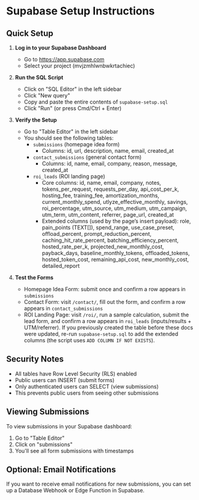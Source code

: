 # Supabase Setup Instructions

## Quick Setup

1. **Log in to your Supabase Dashboard**
   - Go to https://app.supabase.com
   - Select your project (mvjzmhlwnbwkrtachiec)

2. **Run the SQL Script**
   - Click on "SQL Editor" in the left sidebar
   - Click "New query"
   - Copy and paste the entire contents of `supabase-setup.sql`
   - Click "Run" (or press Cmd/Ctrl + Enter)

3. **Verify the Setup**
   - Go to "Table Editor" in the left sidebar
   - You should see the following tables:
     - `submissions` (homepage idea form)
       - Columns: id, url, description, name, email, created_at
     - `contact_submissions` (general contact form)
       - Columns: id, name, email, company, reason, message, created_at
     - `roi_leads` (ROI landing page)
       - Core columns: id, name, email, company, notes,
         tokens_per_request, requests_per_day, api_cost_per_k, hosting_fee, training_fee, amortization_months,
         current_monthly_spend, utlyze_effective_monthly, savings, roi_percentage,
         utm_source, utm_medium, utm_campaign, utm_term, utm_content, referrer, page_url, created_at
       - Extended columns (used by the page’s insert payload):
         role, pain_points (TEXT[]), spend_range,
         use_case_preset, offload_percent, prompt_reduction_percent, caching_hit_rate_percent, batching_efficiency_percent, hosted_rate_per_k,
         projected_new_monthly_cost, payback_days,
         baseline_monthly_tokens, offloaded_tokens, hosted_token_cost, remaining_api_cost, new_monthly_cost,
         detailed_report

4. **Test the Forms**
   - Homepage Idea Form: submit once and confirm a row appears in `submissions`
   - Contact Form: visit `/contact/`, fill out the form, and confirm a row appears in `contact_submissions`
   - ROI Landing Page: visit `/roi/`, run a sample calculation, submit the lead form, and confirm a row appears in `roi_leads` (inputs/results + UTM/referrer). If you previously created the table before these docs were updated, re-run `supabase-setup.sql` to add the extended columns (the script uses `ADD COLUMN IF NOT EXISTS`).

## Security Notes

- All tables have Row Level Security (RLS) enabled
- Public users can INSERT (submit forms)
- Only authenticated users can SELECT (view submissions)
- This prevents public users from seeing other submissions

## Viewing Submissions

To view submissions in your Supabase dashboard:
1. Go to "Table Editor"
2. Click on "submissions"
3. You'll see all form submissions with timestamps

## Optional: Email Notifications

If you want to receive email notifications for new submissions, you can set up a Database Webhook or Edge Function in Supabase.
